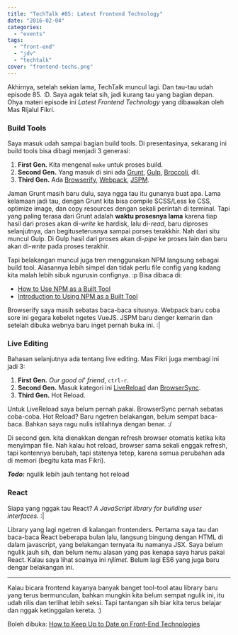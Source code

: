 ```yaml
---
title: "TechTalk #85: Latest Frontend Technology"
date: "2016-02-04"
categories:
  - "events"
tags:
  - "front-end"
  - "jdv"
  - "techtalk"
cover: "frontend-techs.png"
---
```


Akhirnya, setelah sekian lama, TechTalk muncul lagi. Dan tau-tau udah episode 85. :D. Saya agak telat sih, jadi kurang tau yang bagian depan. Ohya materi episode ini _Latest Frontend Technology_ yang dibawakan oleh Mas Rijalul Fikri.

### Build Tools

Saya masuk udah sampai bagian build tools. Di presentasinya, sekarang ini build tools bisa dibagi menjadi 3 generasi:

1. **First Gen.** Kita mengenal `make` untuk proses build.
2. **Second Gen.** Yang masuk di sini ada [Grunt](http://gruntjs.com/), [Gulp](http://gulpjs.com/), [Broccoli](http://broccolijs.com/), dll.
3. **Third Gen.** Ada [Browserify](http://browserify.org/), [Webpack](https://webpack.github.io/), [JSPM](http://jspm.io/).

Jaman Grunt masih baru dulu, saya ngga tau itu gunanya buat apa. Lama kelamaan jadi tau, dengan Grunt kita bisa compile SCSS/Less ke CSS, optimize image, dan copy resources dengan sekali perintah di terminal. Tapi yang paling terasa dari Grunt adalah **waktu prosesnya lama** karena tiap hasil dari proses akan di-_write_ ke hardisk, lalu di-_read_, baru diproses selanjutnya, dan begituseterusnya sampai porses terakkhir. Nah dari situ muncul Gulp. Di Gulp hasil dari proses akan di-_pipe_ ke proses lain dan baru akan di-_write_ pada proses terakhir.

Tapi belakangan muncul juga tren menggunakan NPM langsung sebagai build tool. Alasannya lebih simpel dan tidak perlu file config yang kadang kita malah lebih sibuk ngurusin confignya. :p Bisa dibaca di:

- [How to Use NPM as a Built Tool](http://blog.keithcirkel.co.uk/how-to-use-npm-as-a-build-tool/)
- [Introduction to Using NPM as a Built Tool](https://medium.com/@dabit3/introduction-to-using-npm-as-a-build-tool-b41076f488b0#.781tqq7h4)

Browserify saya masih sebatas baca-baca situsnya. Webpack baru coba sore ini gegara kebelet ngetes VueJS. JSPM baru denger kemarin dan setelah dibuka webnya baru inget pernah buka ini. :|

### Live Editing

Bahasan selanjutnya ada tentang live editing. Mas Fikri juga membagi ini jadi 3:

1. **First Gen.** *Our good ol' friend*, `ctrl-r`.
2. **Second Gen.** Masuk kategori ini [LiveReload](http://livereload.com/) dan [BrowserSync](https://www.browsersync.io/).
3. **Third Gen.** Hot Reload.

Untuk LiveReload saya belum pernah pakai. BrowserSync pernah sebatas coba-coba. Hot Reload? Baru ngetren belakangan, belum sempat baca-baca. Bahkan saya ragu nulis istilahnya dengan benar. :/

Di second gen. kita dienakkan dengan refresh browser otomatis ketika kita menyimpan file. Nah kalau hot reload, browser sama sekali enggak refresh, tapi kontennya berubah, tapi statenya tetep, karena semua perubahan ada di memori (begitu kata mas Fikri).

_**Todo:**_ ngulik lebih jauh tentang hot reload

### React

Siapa yang nggak tau React? *A JavaScript library for building user interfaces.* :|

Library yang lagi ngetren di kalangan frontenders. Pertama saya tau dan baca-baca React beberapa bulan lalu, langsung bingung dengan HTML di dalam javascript, yang belakangan ternyata itu namanya JSX. Saya belum ngulik jauh sih, dan belum nemu alasan yang pas kenapa saya harus pakai React. Kalau saya lihat soalnya ini _njlimet._ Belum lagi ES6 yang juga baru dengar belakangan ini.

---

Kalau bicara frontend kayanya banyak banget tool-tool atau library baru yang terus bermunculan, bahkan mungkin kita belum sempat ngulik ini, itu udah rilis dan terlihat lebih seksi. Tapi tantangan sih biar kita terus belajar dan nggak ketinggalan kereta. :)

Boleh dibuka: [How to Keep Up to Date on Front-End Technologies](https://uptodate.frontendrescue.org/)
